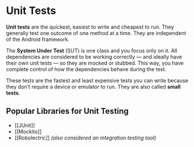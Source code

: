 # Unit Tests

**Unit tests** are the quickest, easiest to write and cheapest to run. They generally test one outcome of one method at a time. They are independent of the Android framework.

The **System Under Test** (SUT) is one class and you focus only on it. All dependencies are considered to be working correctly — and ideally have their own unit tests — so they are mocked or stubbed. This way, you have complete control of how the dependencies behave during the test.

These tests are the fastest and least expensive tests you can write because they don’t require a device or emulator to run. They are also called **small tests**. 


## Popular Libraries for Unit Testing
- [[JUnit]]
- [[Mockito]]
- [[Robolectric]] _(also considered an integration testing tool)_